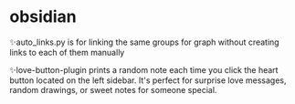 # obsidian

✨auto_links.py is for linking the same groups for graph without creating links to each of them manually

✨love-button-plugin prints a random note each time you click the heart button located on the left sidebar. It's perfect for surprise love messages, random drawings, or sweet notes for someone special.

